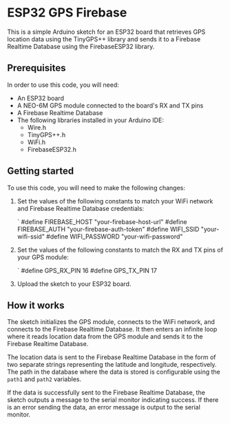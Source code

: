 # ESP32 GPS Firebase

This is a simple Arduino sketch for an ESP32 board that retrieves GPS location data using the TinyGPS++ library and sends it to a Firebase Realtime Database using the FirebaseESP32 library. 

## Prerequisites

In order to use this code, you will need:

- An ESP32 board
- A NEO-6M GPS module connected to the board's RX and TX pins
- A Firebase Realtime Database
- The following libraries installed in your Arduino IDE:
  - Wire.h
  - TinyGPS++.h
  - WiFi.h
  - FirebaseESP32.h

## Getting started

To use this code, you will need to make the following changes:

1. Set the values of the following constants to match your WiFi network and Firebase Realtime Database credentials:

   `
   #define FIREBASE_HOST "your-firebase-host-url"
   #define FIREBASE_AUTH "your-firebase-auth-token"
   #define WIFI_SSID "your-wifi-ssid"
   #define WIFI_PASSWORD "your-wifi-password"
   

2. Set the values of the following constants to match the RX and TX pins of your GPS module:

   `
   #define GPS_RX_PIN 16
   #define GPS_TX_PIN 17
   

3. Upload the sketch to your ESP32 board.

## How it works

The sketch initializes the GPS module, connects to the WiFi network, and connects to the Firebase Realtime Database. It then enters an infinite loop where it reads location data from the GPS module and sends it to the Firebase Realtime Database.

The location data is sent to the Firebase Realtime Database in the form of two separate strings representing the latitude and longitude, respectively. The path in the database where the data is stored is configurable using the `path1` and `path2` variables.

If the data is successfully sent to the Firebase Realtime Database, the sketch outputs a message to the serial monitor indicating success. If there is an error sending the data, an error message is output to the serial monitor.

